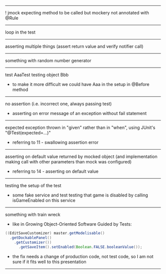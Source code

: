 - - - -

! jmock expecting method to be called but mockery not annotated with @Rule

- - - -

loop in the test

- - - -

asserting multiple things (assert return value and verify notifier call)

- - - -

something with random number generator

- - - -

test AaaTest testing object Bbb
- to make it more difficult we could have Aaa in the setup in @Before method

- - - -

no assertion (i.e. incorrect one, always passing test)
- asserting on error message of an exception without fail statement

- - - -

expected exception thrown in "given" rather than in "when", using JUnit's "@Test(expected=...)"
- referring to 11 - swallowing assertion error

- - - -

asserting on default value returned by mocked object (and implementation making call with other parameters than mock was configured)
- referring to 14 - asserting on default value

- - - -

testing the setup of the test
- some fake service and test testing that game is disabled by calling isGameEnabled on this service

- - - -

something with train wreck
- like in Growing Object-Oriented Software Guided by Tests:
```java
((EditSaveCustomizer) master.getModelisable()
  .getDockablePanel()
    .getCustomizer())
      .getSaveItem().setEnabled(Boolean.FALSE.booleanValue());
```
- the fix needs a change of production code, not test code, so I am not sure if it fits well to this presentation

- - - -
